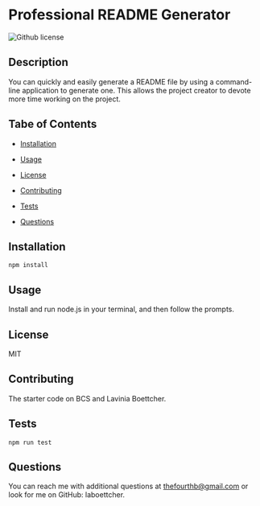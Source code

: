 # Professional README Generator
![Github license](https://img.shields.io/badge/license-MIT-blue.svg)

## Description

You can quickly and easily generate a README file by using a command-line application to generate one. This allows the project creator to devote more time working on the project.

## Tabe of Contents

* [Installation](#installation)

* [Usage](#usage)

* [License](#license)

* [Contributing](#contributing)

* [Tests](#tests)

* [Questions](#questions)

## Installation

```
npm install
```

## Usage

Install and run node.js in your terminal, and then follow the prompts.

## License 
 MIT 


## Contributing

The starter code on BCS and Lavinia Boettcher.

## Tests

```
npm run test
```

## Questions

You can reach me with additional questions at thefourthb@gmail.com or look for me on GitHub: laboettcher.

